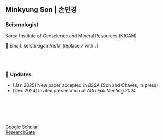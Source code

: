 ## Minkyung Son | 손민경
### Seismologist  
Korea Institute of Geoscience and Mineral Resources (KIGAM)  

📧 Email: kersti/kigam/re/kr (replace `/` with `.`)  

<br><br>

### 🔹 Updates
- [Jan 2025] New paper accepted in *BSSA* (Son and Chaves, in press)  
- [Dec 2024] Invited presentation at *AGU Fall Meeting 2024*

<br><br><br><br>


[Google Scholar](https://scholar.google.com/citations?user=3ssY-5gAAAAJ&hl=en) <br>
[ResearchGate](https://www.researchgate.net/profile/Minkyung-Son?ev=hdr_xprf)

